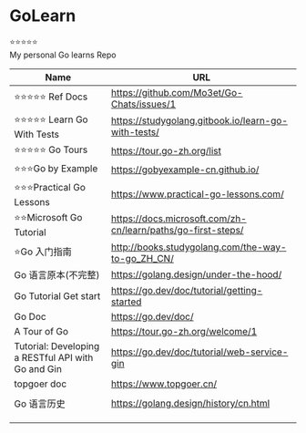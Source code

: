 # GoLearn

⭐⭐⭐⭐⭐  
My personal Go learns Repo

| Name                                               | URL                                                          |
| -------------------------------------------------- | ------------------------------------------------------------ |
| ⭐⭐⭐⭐⭐ Ref Docs                                | https://github.com/Mo3et/Go-Chats/issues/1                   |
| ⭐⭐⭐⭐⭐ Learn Go With Tests                     | https://studygolang.gitbook.io/learn-go-with-tests/          |
| ⭐⭐⭐⭐⭐ Go Tours                    | https://tour.go-zh.org/list         |
| ⭐⭐⭐Go by Example                                | https://gobyexample-cn.github.io/                            |
| ⭐⭐⭐Practical Go Lessons                         | https://www.practical-go-lessons.com/                        |
| ⭐⭐Microsoft Go Tutorial                          | https://docs.microsoft.com/zh-cn/learn/paths/go-first-steps/ |
| ⭐Go 入门指南                                      | http://books.studygolang.com/the-way-to-go_ZH_CN/            |
| Go 语言原本(不完整)                                | https://golang.design/under-the-hood/                        |
| Go Tutorial Get start                              | https://go.dev/doc/tutorial/getting-started                  |
| Go Doc                                             | https://go.dev/doc/                                          |
| A Tour of Go                                       | https://tour.go-zh.org/welcome/1                             |
| Tutorial: Developing a RESTful API with Go and Gin | https://go.dev/doc/tutorial/web-service-gin                  |
| topgoer doc                                        | https://www.topgoer.cn/                                      |
|                                                    |
| Go 语言历史                                        | https://golang.design/history/cn.html                        |
|                                                    |
|                                                    |
|                                                    |

